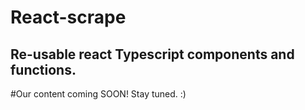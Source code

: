 # React-scrape

## Re-usable react Typescript components and functions.


#Our content coming SOON! Stay tuned. :)
